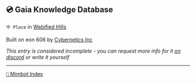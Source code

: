 ## 💿 Gaia Knowledge Database

`🪧 Place` in [Webified Hills](<https://zeithalt.github.io/r/webified_hills.html>)

Built on eon 606 by [Cybernetics Inc](<https://zeithalt.github.io/r/cybernetics_inc.html>)

_This entry is considered incomplete - you can request more info for it [on discord](<https://discord.com/channels/562910943848169472/1173922660489633802>) or write it yourself_

-----
[`📑` Mimbot Index](<https://zeithalt.github.io/r/#9340>)
<!---
keywords:  ci, webified hills
aliases: 
-->